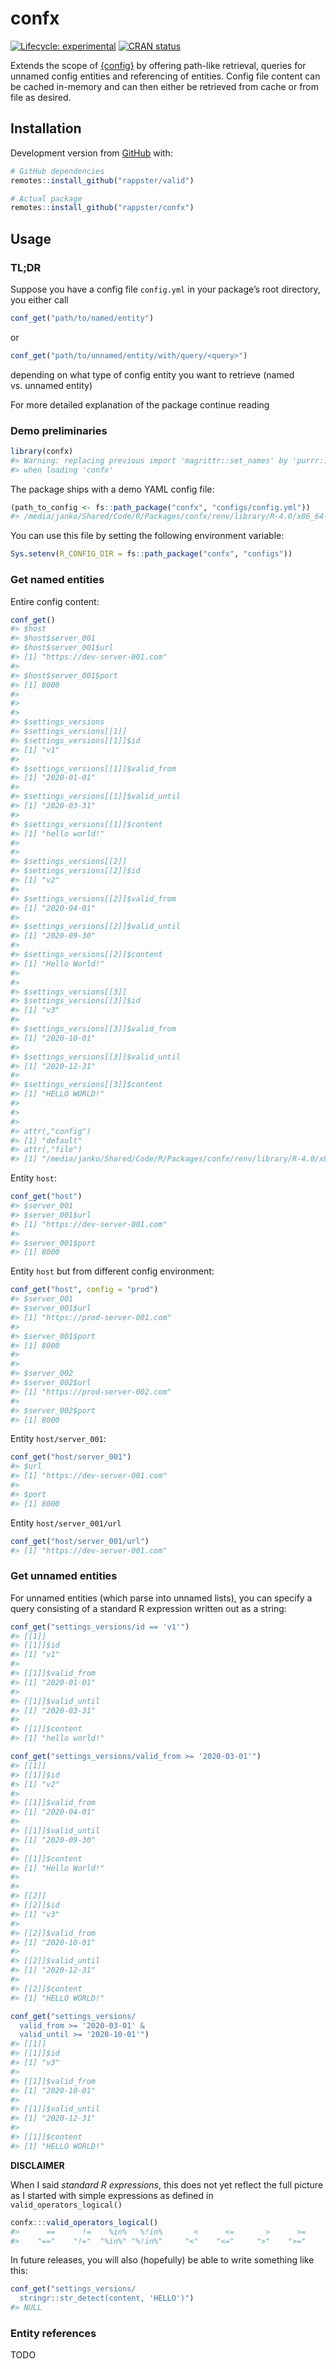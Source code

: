 
<!-- README.md is generated from README.Rmd. Please edit that file -->

# confx

<!-- badges: start -->

[![Lifecycle:
experimental](https://img.shields.io/badge/lifecycle-experimental-orange.svg)](https://www.tidyverse.org/lifecycle/#experimental)
[![CRAN
status](https://www.r-pkg.org/badges/version/confx)](https://CRAN.R-project.org/package=confx)
<!-- badges: end -->

Extends the scope of [{config}](https://www.github.com/rstudio/config)
by offering path-like retrieval, queries for unnamed config entities and
referencing of entities. Config file content can be cached in-memory and
can then either be retrieved from cache or from file as desired.

## Installation

Development version from [GitHub](https://github.com/) with:

``` r
# GitHub dependencies
remotes::install_github("rappster/valid")

# Actual package
remotes::install_github("rappster/confx")
```

## Usage

### TL;DR

Suppose you have a config file `config.yml` in your package’s root
directory, you either call

``` r
conf_get("path/to/named/entity")
```

or

``` r
conf_get("path/to/unnamed/entity/with/query/<query>")
```

depending on what type of config entity you want to retrieve (named
vs. unnamed entity)

For more detailed explanation of the package continue reading

### Demo preliminaries

``` r
library(confx)
#> Warning: replacing previous import 'magrittr::set_names' by 'purrr::set_names'
#> when loading 'confx'
```

The package ships with a demo YAML config file:

``` r
(path_to_config <- fs::path_package("confx", "configs/config.yml"))
#> /media/janko/Shared/Code/R/Packages/confx/renv/library/R-4.0/x86_64-pc-linux-gnu/confx/configs/config.yml
```

You can use this file by setting the following environment variable:

``` r
Sys.setenv(R_CONFIG_DIR = fs::path_package("confx", "configs"))
```

### Get named entities

Entire config content:

``` r
conf_get()
#> $host
#> $host$server_001
#> $host$server_001$url
#> [1] "https://dev-server-001.com"
#> 
#> $host$server_001$port
#> [1] 8000
#> 
#> 
#> 
#> $settings_versions
#> $settings_versions[[1]]
#> $settings_versions[[1]]$id
#> [1] "v1"
#> 
#> $settings_versions[[1]]$valid_from
#> [1] "2020-01-01"
#> 
#> $settings_versions[[1]]$valid_until
#> [1] "2020-03-31"
#> 
#> $settings_versions[[1]]$content
#> [1] "hello world!"
#> 
#> 
#> $settings_versions[[2]]
#> $settings_versions[[2]]$id
#> [1] "v2"
#> 
#> $settings_versions[[2]]$valid_from
#> [1] "2020-04-01"
#> 
#> $settings_versions[[2]]$valid_until
#> [1] "2020-09-30"
#> 
#> $settings_versions[[2]]$content
#> [1] "Hello World!"
#> 
#> 
#> $settings_versions[[3]]
#> $settings_versions[[3]]$id
#> [1] "v3"
#> 
#> $settings_versions[[3]]$valid_from
#> [1] "2020-10-01"
#> 
#> $settings_versions[[3]]$valid_until
#> [1] "2020-12-31"
#> 
#> $settings_versions[[3]]$content
#> [1] "HELLO WORLD!"
#> 
#> 
#> 
#> attr(,"config")
#> [1] "default"
#> attr(,"file")
#> [1] "/media/janko/Shared/Code/R/Packages/confx/renv/library/R-4.0/x86_64-pc-linux-gnu/confx/configs/config.yml"
```

Entity `host`:

``` r
conf_get("host")
#> $server_001
#> $server_001$url
#> [1] "https://dev-server-001.com"
#> 
#> $server_001$port
#> [1] 8000
```

Entity `host` but from different config environment:

``` r
conf_get("host", config = "prod")
#> $server_001
#> $server_001$url
#> [1] "https://prod-server-001.com"
#> 
#> $server_001$port
#> [1] 8000
#> 
#> 
#> $server_002
#> $server_002$url
#> [1] "https://prod-server-002.com"
#> 
#> $server_002$port
#> [1] 8000
```

Entity `host/server_001`:

``` r
conf_get("host/server_001")
#> $url
#> [1] "https://dev-server-001.com"
#> 
#> $port
#> [1] 8000
```

Entity `host/server_001/url`

``` r
conf_get("host/server_001/url")
#> [1] "https://dev-server-001.com"
```

### Get unnamed entities

For unnamed entities (which parse into unnamed lists), you can specify a
query consisting of a standard R expression written out as a string:

``` r
conf_get("settings_versions/id == 'v1'")
#> [[1]]
#> [[1]]$id
#> [1] "v1"
#> 
#> [[1]]$valid_from
#> [1] "2020-01-01"
#> 
#> [[1]]$valid_until
#> [1] "2020-03-31"
#> 
#> [[1]]$content
#> [1] "hello world!"
```

``` r
conf_get("settings_versions/valid_from >= '2020-03-01'")
#> [[1]]
#> [[1]]$id
#> [1] "v2"
#> 
#> [[1]]$valid_from
#> [1] "2020-04-01"
#> 
#> [[1]]$valid_until
#> [1] "2020-09-30"
#> 
#> [[1]]$content
#> [1] "Hello World!"
#> 
#> 
#> [[2]]
#> [[2]]$id
#> [1] "v3"
#> 
#> [[2]]$valid_from
#> [1] "2020-10-01"
#> 
#> [[2]]$valid_until
#> [1] "2020-12-31"
#> 
#> [[2]]$content
#> [1] "HELLO WORLD!"
```

``` r
conf_get("settings_versions/
  valid_from >= '2020-03-01' & 
  valid_until >= '2020-10-01'")
#> [[1]]
#> [[1]]$id
#> [1] "v3"
#> 
#> [[1]]$valid_from
#> [1] "2020-10-01"
#> 
#> [[1]]$valid_until
#> [1] "2020-12-31"
#> 
#> [[1]]$content
#> [1] "HELLO WORLD!"
```

**DISCLAIMER**

When I said *standard R expressions*, this does not yet reflect the full
picture as I started with simple expressions as defined in
`valid_operators_logical()`

``` r
confx:::valid_operators_logical()
#>      ==      !=    %in%   %!in%       <      <=       >      >= 
#>    "=="    "!="  "%in%" "%!in%"     "<"    "<="     ">"    ">="
```

In future releases, you will also (hopefully) be able to write something
like this:

``` r
conf_get("settings_versions/
  stringr::str_detect(content, 'HELLO')")
#> NULL
```

### Entity references

TODO
